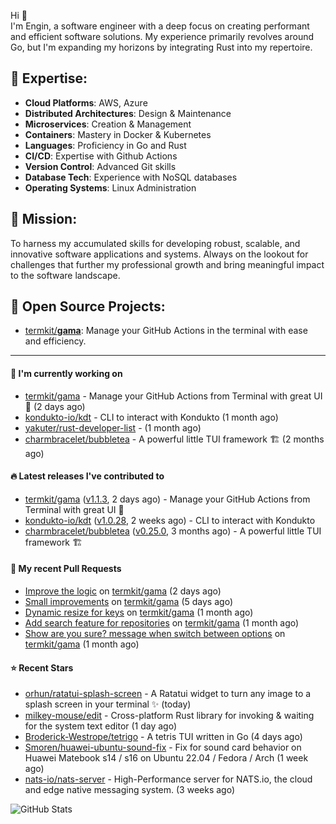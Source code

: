 Hi 👋\
I'm Engin, a software engineer with a deep focus on creating performant and efficient software solutions. My experience primarily revolves around Go, but I'm expanding my horizons by integrating Rust into my repertoire.

## 📌 Expertise:

- **Cloud Platforms**: AWS, Azure
- **Distributed Architectures**: Design & Maintenance
- **Microservices**: Creation & Management
- **Containers**: Mastery in Docker & Kubernetes
- **Languages**: Proficiency in Go and Rust
- **CI/CD**: Expertise with Github Actions
- **Version Control**: Advanced Git skills
- **Database Tech**: Experience with NoSQL databases
- **Operating Systems**: Linux Administration

## 🎯 Mission:

To harness my accumulated skills for developing robust, scalable, and innovative software applications and systems. Always on the lookout for challenges that further my professional growth and bring meaningful impact to the software landscape.

## 🧪 Open Source Projects:

- [termkit/**gama**](https://github.com/termkit/gama): Manage your GitHub Actions in the terminal with ease and efficiency.

---

#### 🚧 I'm currently working on

- [termkit/gama](https://github.com/termkit/gama) - Manage your GitHub Actions from Terminal with great UI 🧪 (2 days ago)
- [kondukto-io/kdt](https://github.com/kondukto-io/kdt) - CLI to interact with Kondukto (1 month ago)
- [yakuter/rust-developer-list](https://github.com/yakuter/rust-developer-list) -  (1 month ago)
- [charmbracelet/bubbletea](https://github.com/charmbracelet/bubbletea) - A powerful little TUI framework 🏗 (2 months ago)

#### 🔥 Latest releases I've contributed to

- [termkit/gama](https://github.com/termkit/gama) ([v1.1.3](https://github.com/termkit/gama/releases/tag/v1.1.3), 2 days ago) - Manage your GitHub Actions from Terminal with great UI 🧪
- [kondukto-io/kdt](https://github.com/kondukto-io/kdt) ([v1.0.28](https://github.com/kondukto-io/kdt/releases/tag/v1.0.28), 2 weeks ago) - CLI to interact with Kondukto
- [charmbracelet/bubbletea](https://github.com/charmbracelet/bubbletea) ([v0.25.0](https://github.com/charmbracelet/bubbletea/releases/tag/v0.25.0), 3 months ago) - A powerful little TUI framework 🏗

#### 🔀 My recent Pull Requests

- [Improve the logic](https://github.com/termkit/gama/pull/48) on [termkit/gama](https://github.com/termkit/gama) (2 days ago)
- [Small improvements](https://github.com/termkit/gama/pull/43) on [termkit/gama](https://github.com/termkit/gama) (5 days ago)
- [Dynamic resize for keys](https://github.com/termkit/gama/pull/37) on [termkit/gama](https://github.com/termkit/gama) (1 month ago)
- [Add search feature for repositories](https://github.com/termkit/gama/pull/36) on [termkit/gama](https://github.com/termkit/gama) (1 month ago)
- [Show are you sure? message when switch between options](https://github.com/termkit/gama/pull/34) on [termkit/gama](https://github.com/termkit/gama) (1 month ago)

#### ⭐ Recent Stars

- [orhun/ratatui-splash-screen](https://github.com/orhun/ratatui-splash-screen) - A Ratatui widget to turn any image to a splash screen in your terminal ✨ (today)
- [milkey-mouse/edit](https://github.com/milkey-mouse/edit) - Cross-platform Rust library for invoking &amp; waiting for the system text editor (1 day ago)
- [Broderick-Westrope/tetrigo](https://github.com/Broderick-Westrope/tetrigo) - A tetris TUI written in Go (4 days ago)
- [Smoren/huawei-ubuntu-sound-fix](https://github.com/Smoren/huawei-ubuntu-sound-fix) - Fix for sound card behavior on Huawei Matebook s14 / s16 on Ubuntu 22.04 / Fedora / Arch (1 week ago)
- [nats-io/nats-server](https://github.com/nats-io/nats-server) - High-Performance server for NATS.io, the cloud and edge native messaging system. (3 weeks ago)

![GitHub Stats](http://github-profile-summary-cards.vercel.app/api/cards/profile-details?username=canack&theme=gotham)
